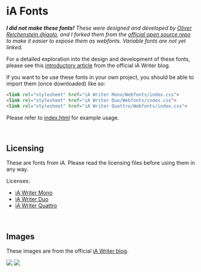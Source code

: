 # iA Fonts

_**I did not make these fonts!** These were designed and developed by [Oliver Reichenstein @iaolo](https://github.com/iaolo), and I forked them from the [official open source repo](https://github.com/iaolo/iA-Fonts) to make it easier to expose them as webfonts. Variable fonts are not yet linked._

For a detailed exploration into the design and development of these fonts, please see this [introductory article](https://ia.net/writer/blog/a-typographic-christmas) from the official iA Writer blog.

If you want to be use these fonts in your own project, you should be able to import them (once downloaded) like so:

```html
<link rel="stylesheet" href="iA Writer Mono/Webfonts/index.css">
<link rel="stylesheet" href="iA Writer Duo/Webfonts/index.css">
<link rel="stylesheet" href="iA Writer Quattro/Webfonts/index.css">
```

Please refer to [index.html](https://github.com/codex-src/iA-Fonts/blob/master/index.html) for example usage.

<br>

## Licensing

These are fonts from iA. Please read the licensing files before using them in any way.

Licenses:

- [iA Writer Mono](https://github.com/iaolo/iA-Fonts/blob/master/iA%20Writer%20Mono/LICENSE.md)
- [iA Writer Duo](https://github.com/iaolo/iA-Fonts/blob/master/iA%20Writer%20Duo/LICENSE.md)
- [iA Writer Quattro](https://github.com/iaolo/iA-Fonts/blob/master/iA%20Writer%20Quattro/LICENSE.md)

<br>

## Images

These images are from the official [iA Writer blog](https://ia.net/writer/blog/a-typographic-christmas).

![](https://ia.net/wp-content/uploads/2018/12/iA-Writer-Mono-Duo-Quattro-Differences-1.png)
![](https://ia.net/wp-content/uploads/2018/12/iA-Writer-Mono-Duo-Quattro-Comparison.png)

